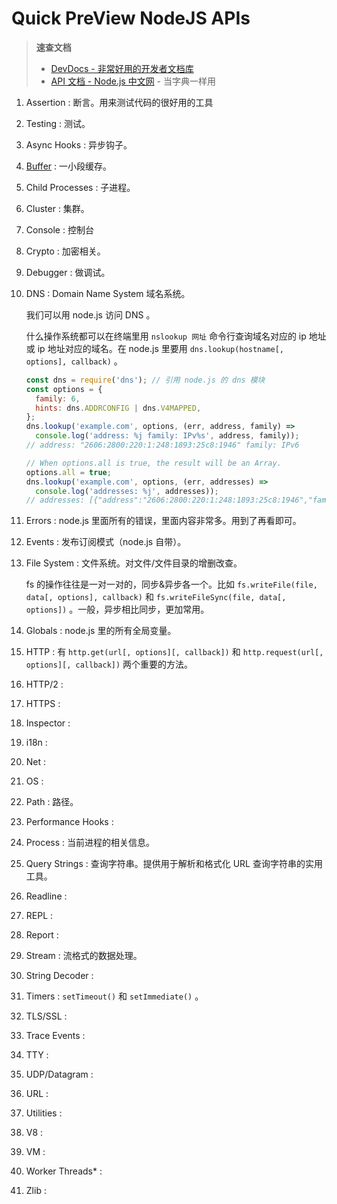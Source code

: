# Quick PreView NodeJS APIs

> **速查文档**
> - [DevDocs - 非常好用的开发者文档库 ](https://devdocs.io/)
> - [API 文档 - Node.js 中文网](http://api.nodejs.cn/) - 当字典一样用

1. Assertion : 断言。用来测试代码的很好用的工具
2. Testing : 测试。
3. Async Hooks : 异步钩子。
4. [Buffer](https://www.jianshu.com/p/4f5f9a3196ca) : 一小段缓存。
5. Child Processes : 子进程。
6. Cluster : 集群。
7. Console : 控制台
8. Crypto : 加密相关。
9. Debugger : 做调试。
10. DNS : Domain Name System 域名系统。
    
    我们可以用 node.js 访问 DNS 。
    
    什么操作系统都可以在终端里用 `nslookup 网址` 命令行查询域名对应的 ip 地址或 ip 地址对应的域名。在 node.js 里要用 `dns.lookup(hostname[, options], callback)` 。
    
    ```jsx
    const dns = require('dns'); // 引用 node.js 的 dns 模块
    const options = {
      family: 6,
      hints: dns.ADDRCONFIG | dns.V4MAPPED,
    };
    dns.lookup('example.com', options, (err, address, family) =>
      console.log('address: %j family: IPv%s', address, family));
    // address: "2606:2800:220:1:248:1893:25c8:1946" family: IPv6
    
    // When options.all is true, the result will be an Array.
    options.all = true;
    dns.lookup('example.com', options, (err, addresses) =>
      console.log('addresses: %j', addresses));
    // addresses: [{"address":"2606:2800:220:1:248:1893:25c8:1946","family":6}]
    ```
    
11. Errors : node.js 里面所有的错误，里面内容非常多。用到了再看即可。
12. Events : 发布订阅模式（node.js 自带）。
13. File System : 文件系统。对文件/文件目录的增删改查。
    
    fs 的操作往往是一对一对的，同步&异步各一个。比如 `fs.writeFile(file, data[, options], callback)` 和 `fs.writeFileSync(file, data[, options])` 。一般，异步相比同步，更加常用。
    
14. Globals : node.js 里的所有全局变量。
15. HTTP : 有 `http.get(url[, options][, callback])` 和 `http.request(url[, options][, callback])` 两个重要的方法。
16. HTTP/2 : 
17. HTTPS : 
18. Inspector : 
19. i18n : 
20. Net : 
21. OS : 
22. Path : 路径。
23. Performance Hooks : 
24. Process : 当前进程的相关信息。
25. Query Strings : 查询字符串。提供用于解析和格式化 URL 查询字符串的实用工具。
26. Readline : 
27. REPL : 
28. Report : 
29. Stream : 流格式的数据处理。
30. String Decoder : 
31. Timers : `setTimeout()` 和 `setImmediate()` 。
32. TLS/SSL : 
33. Trace Events : 
34. TTY : 
35. UDP/Datagram : 
36. URL : 
37. Utilities : 
38. V8 : 
39. VM : 
40. Worker Threads* : 
41. Zlib :